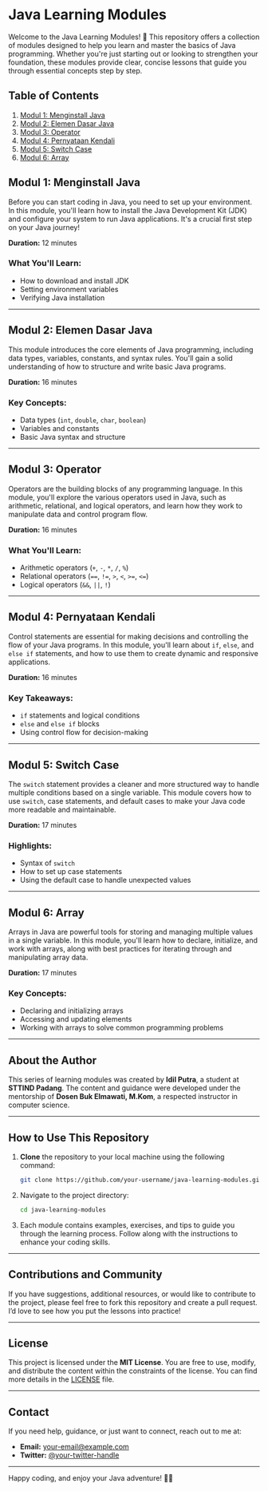
# Java Learning Modules

Welcome to the Java Learning Modules! 🚀 This repository offers a collection of modules designed to help you learn and master the basics of Java programming. Whether you're just starting out or looking to strengthen your foundation, these modules provide clear, concise lessons that guide you through essential concepts step by step.

## Table of Contents

1. [Modul 1: Menginstall Java](#modul-1-menginstall-java)
2. [Modul 2: Elemen Dasar Java](#modul-2-elemen-dasar-java)
3. [Modul 3: Operator](#modul-3-operator)
4. [Modul 4: Pernyataan Kendali](#modul-4-pernyataan-kendali)
5. [Modul 5: Switch Case](#modul-5-switch-case)
6. [Modul 6: Array](#modul-6-array)

## Modul 1: Menginstall Java

Before you can start coding in Java, you need to set up your environment. In this module, you'll learn how to install the Java Development Kit (JDK) and configure your system to run Java applications. It's a crucial first step on your Java journey!

**Duration:** 12 minutes

### What You'll Learn:
- How to download and install JDK
- Setting environment variables
- Verifying Java installation

---

## Modul 2: Elemen Dasar Java

This module introduces the core elements of Java programming, including data types, variables, constants, and syntax rules. You'll gain a solid understanding of how to structure and write basic Java programs.

**Duration:** 16 minutes

### Key Concepts:
- Data types (`int`, `double`, `char`, `boolean`)
- Variables and constants
- Basic Java syntax and structure

---

## Modul 3: Operator

Operators are the building blocks of any programming language. In this module, you'll explore the various operators used in Java, such as arithmetic, relational, and logical operators, and learn how they work to manipulate data and control program flow.

**Duration:** 16 minutes

### What You'll Learn:
- Arithmetic operators (`+`, `-`, `*`, `/`, `%`)
- Relational operators (`==`, `!=`, `>`, `<`, `>=`, `<=`)
- Logical operators (`&&`, `||`, `!`)

---

## Modul 4: Pernyataan Kendali

Control statements are essential for making decisions and controlling the flow of your Java programs. In this module, you'll learn about `if`, `else`, and `else if` statements, and how to use them to create dynamic and responsive applications.

**Duration:** 16 minutes

### Key Takeaways:
- `if` statements and logical conditions
- `else` and `else if` blocks
- Using control flow for decision-making

---

## Modul 5: Switch Case

The `switch` statement provides a cleaner and more structured way to handle multiple conditions based on a single variable. This module covers how to use `switch`, case statements, and default cases to make your Java code more readable and maintainable.

**Duration:** 17 minutes

### Highlights:
- Syntax of `switch`
- How to set up case statements
- Using the default case to handle unexpected values

---

## Modul 6: Array

Arrays in Java are powerful tools for storing and managing multiple values in a single variable. In this module, you'll learn how to declare, initialize, and work with arrays, along with best practices for iterating through and manipulating array data.

**Duration:** 17 minutes

### Key Concepts:
- Declaring and initializing arrays
- Accessing and updating elements
- Working with arrays to solve common programming problems

---

## About the Author

This series of learning modules was created by **Idil Putra**, a student at **STTIND Padang**. The content and guidance were developed under the mentorship of **Dosen Buk Elmawati, M.Kom**, a respected instructor in computer science.

---

## How to Use This Repository

1. **Clone** the repository to your local machine using the following command:
    ```bash
    git clone https://github.com/your-username/java-learning-modules.git
    ```

2. Navigate to the project directory:
    ```bash
    cd java-learning-modules
    ```

3. Each module contains examples, exercises, and tips to guide you through the learning process. Follow along with the instructions to enhance your coding skills.

---

## Contributions and Community

If you have suggestions, additional resources, or would like to contribute to the project, please feel free to fork this repository and create a pull request. I’d love to see how you put the lessons into practice!

---

## License

This project is licensed under the **MIT License**. You are free to use, modify, and distribute the content within the constraints of the license. You can find more details in the [LICENSE](LICENSE) file.

---

## Contact

If you need help, guidance, or just want to connect, reach out to me at:

- **Email:** [your-email@example.com](mailto:your-email@example.com)
- **Twitter:** [@your-twitter-handle](https://twitter.com/your-twitter-handle)

---

Happy coding, and enjoy your Java adventure! 🎉✨
